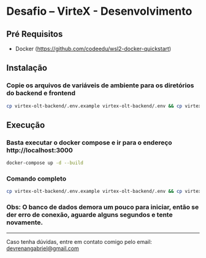 # Desafio – VirteX - Desenvolvimento

## Pré Requisitos

- Docker (https://github.com/codeedu/wsl2-docker-quickstart)

## Instalação

### Copie os arquivos de variáveis de ambiente para os diretórios do backend e frontend

```bash
cp virtex-olt-backend/.env.example virtex-olt-backend/.env && cp virtex-olt-frontend/.env.example virtex-olt-frontend/.env
```

## Execução

### Basta executar o docker compose e ir para o endereço http://localhost:3000

```bash
docker-compose up -d --build
```

### Comando completo

```bash
cp virtex-olt-backend/.env.example virtex-olt-backend/.env && cp virtex-olt-frontend/.env.example virtex-olt-frontend/.env && docker-compose up -d --build
```

### Obs: O banco de dados demora um pouco para iniciar, então se der erro de conexão, aguarde alguns segundos e tente novamente.

---

Caso tenha dúvidas, entre em contato comigo pelo email: devrenangabriel@gmail.com
